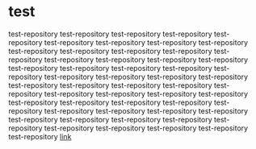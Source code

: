 # test
test-repository
test-repository
test-repository
test-repository
test-repository
test-repository
test-repository
test-repository
test-repository
test-repository
test-repository
test-repository
test-repository
test-repository
test-repository
test-repository
test-repository
test-repository
test-repository
test-repository
test-repository
test-repository
test-repository
test-repository
test-repository
test-repository
test-repository
test-repository
test-repository
test-repository
test-repository
test-repository
test-repository
test-repository
test-repository
test-repository
test-repository
test-repository
test-repository
test-repository
test-repository
test-repository
test-repository
test-repository
test-repository
test-repository
test-repository
test-repository
test-repository
test-repository
test-repository
test-repository
test-repository
test-repository
test-repository
[link](#test)
